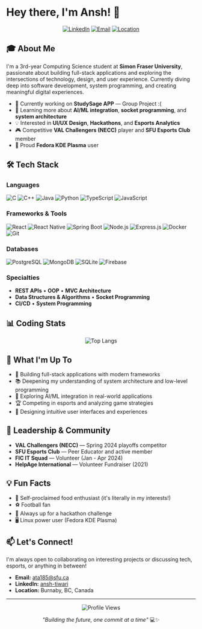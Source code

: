 # Hey there, I'm Ansh! 👋

<div align="center">
  
  [![LinkedIn](https://img.shields.io/badge/LinkedIn-ansh--tiwari-0077B5?style=for-the-badge&logo=linkedin&logoColor=white)](https://linkedin.com/in/ansh-tiwari)
  [![Email](https://img.shields.io/badge/Email-ata185%40sfu.ca-D14836?style=for-the-badge&logo=gmail&logoColor=white)](mailto:ata185@sfu.ca)
  [![Location](https://img.shields.io/badge/Location-Burnaby%2C%20BC-00A36C?style=for-the-badge&logo=google-maps&logoColor=white)]()
  
</div>

## 🎓 About Me

I'm a 3rd-year Computing Science student at **Simon Fraser University**, passionate about building full-stack applications and exploring the intersections of technology, design, and user experience. Currently diving deep into software development, system programming, and creating meaningful digital experiences.

- 🔭 Currently working on **StudySage APP** — Group Project :(
- 🌱 Learning more about **AI/ML integration**, **socket programming**, and **system architecture**
- 💡 Interested in **UI/UX Design**, **Hackathons**, and **Esports Analytics**
- 🎮 Competitive **VAL Challengers (NECC)** player and **SFU Esports Club** member
- 🐧 Proud **Fedora KDE Plasma** user

## 🛠️ Tech Stack

### Languages
![C](https://img.shields.io/badge/C-00599C?style=for-the-badge&logo=c&logoColor=white)
![C++](https://img.shields.io/badge/C++-00599C?style=for-the-badge&logo=cplusplus&logoColor=white)
![Java](https://img.shields.io/badge/Java-ED8B00?style=for-the-badge&logo=openjdk&logoColor=white)
![Python](https://img.shields.io/badge/Python-3776AB?style=for-the-badge&logo=python&logoColor=white)
![TypeScript](https://img.shields.io/badge/TypeScript-007ACC?style=for-the-badge&logo=typescript&logoColor=white)
![JavaScript](https://img.shields.io/badge/JavaScript-F7DF1E?style=for-the-badge&logo=javascript&logoColor=black)

### Frameworks & Tools
![React](https://img.shields.io/badge/React-20232A?style=for-the-badge&logo=react&logoColor=61DAFB)
![React Native](https://img.shields.io/badge/React_Native-20232A?style=for-the-badge&logo=react&logoColor=61DAFB)
![Spring Boot](https://img.shields.io/badge/Spring_Boot-6DB33F?style=for-the-badge&logo=spring-boot&logoColor=white)
![Node.js](https://img.shields.io/badge/Node.js-43853D?style=for-the-badge&logo=node.js&logoColor=white)
![Express.js](https://img.shields.io/badge/Express.js-404D59?style=for-the-badge)
![Docker](https://img.shields.io/badge/Docker-2496ED?style=for-the-badge&logo=docker&logoColor=white)
![Git](https://img.shields.io/badge/Git-F05032?style=for-the-badge&logo=git&logoColor=white)

### Databases
![PostgreSQL](https://img.shields.io/badge/PostgreSQL-316192?style=for-the-badge&logo=postgresql&logoColor=white)
![MongoDB](https://img.shields.io/badge/MongoDB-4EA94B?style=for-the-badge&logo=mongodb&logoColor=white)
![SQLite](https://img.shields.io/badge/SQLite-07405E?style=for-the-badge&logo=sqlite&logoColor=white)
![Firebase](https://img.shields.io/badge/Firebase-FFCA28?style=for-the-badge&logo=firebase&logoColor=black)

### Specialties
- **REST APIs** • **OOP** • **MVC Architecture** 
- **Data Structures & Algorithms** • **Socket Programming** 
- **CI/CD** • **System Programming**


## 📊 Coding Stats

<div align="center">
  
  
  ![Top Langs](https://github-readme-stats.vercel.app/api/top-langs/?username=CandyRagi&layout=compact&theme=tokyonight&hide_border=true&bg_color=1a1b27)
  
</div>

## 🌟 What I'm Up To

- 🔨 Building full-stack applications with modern frameworks
- 📚 Deepening my understanding of system architecture and low-level programming
- 🎯 Exploring AI/ML integration in real-world applications
- 🏆 Competing in esports and analyzing game strategies
- 🎨 Designing intuitive user interfaces and experiences

## 🤝 Leadership & Community

- **VAL Challengers (NECC)** — Spring 2024 playoffs competitor
- **SFU Esports Club** — Peer Educator and active member
- **FIC IT Squad** — Volunteer (Jan - Apr 2024)
- **HelpAge International** — Volunteer Fundraiser (2021)

## 💡 Fun Facts

- 🍕 Self-proclaimed food enthusiast (it's literally in my interests!)
- ⚽ Football fan
- 🎯 Always up for a hackathon challenge
- 🖥️ Linux power user (Fedora KDE Plasma)

## 📫 Let's Connect!

I'm always open to collaborating on interesting projects or discussing tech, esports, or anything in between!

- **Email:** [ata185@sfu.ca](mailto:ata185@sfu.ca)
- **LinkedIn:** [ansh-tiwari](https://linkedin.com/in/ansh-tiwari)
- **Location:** Burnaby, BC, Canada

---

<div align="center">
  
  ![Profile Views](https://komarev.com/ghpvc/?username=CandyRagi&color=blueviolet&style=for-the-badge)
  
  *"Building the future, one commit at a time"* 💻✨
  
</div>
